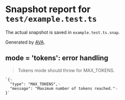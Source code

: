 # Snapshot report for `test/example.test.ts`

The actual snapshot is saved in `example.test.ts.snap`.

Generated by [AVA](https://avajs.dev).

## mode = 'tokens': error handling

> Tokens mode should throw for MAX_TOKENS.

    `{␊
      "type": "MAX_TOKENS",␊
      "message": "Maximum number of tokens reached."␊
    }`
